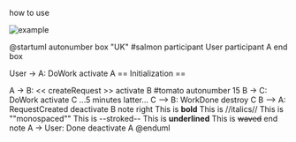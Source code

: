 how to use

![example](http://www.plantuml.com/plantuml/proxy?cache=no&src=https://raw.githubusercontent.com/marolive/plantuml-diagrams/master/example/example2.puml)

@startuml
autonumber
box "UK" #salmon
  participant User
  participant A
end box

User -> A: DoWork
activate A
== Initialization ==

A -> B: << createRequest >>
activate B #tomato
autonumber 15
B -> C: DoWork
activate C 
...5 minutes latter...
C --> B: WorkDone
destroy C
B --> A: RequestCreated
deactivate B
note right
  This is **bold**
  This is //italics//
  This is ""monospaced""
  This is --stroked--
  This is __underlined__
  This is ~~waved~~
end note
A -> User: Done
deactivate A
@enduml
